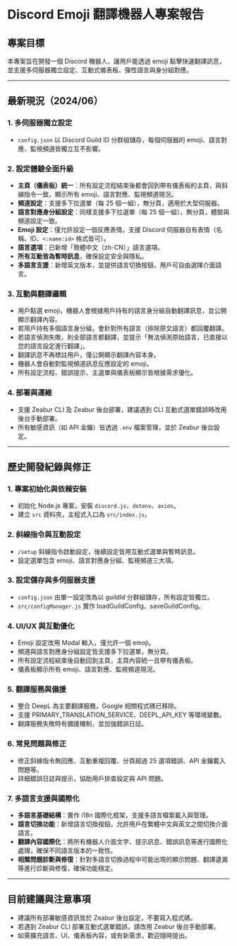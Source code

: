 # Discord Emoji 翻譯機器人專案報告

## 專案目標
本專案旨在開發一個 Discord 機器人，讓用戶能透過 emoji 點擊快速翻譯訊息，並支援多伺服器獨立設定、互動式儀表板、彈性語言與身分組對應。

---

## 最新現況（2024/06）

### 1. 多伺服器獨立設定
- `config.json` 以 Discord Guild ID 分群組儲存，每個伺服器的 emoji、語言對應、監視頻道皆獨立互不影響。

### 2. 設定體驗全面升級
- **主頁（儀表板）統一**：所有設定流程結束後都會回到帶有儀表板的主頁，與斜線指令一致，顯示所有 emoji、語言對應、監視頻道現況。
- **頻道設定**：支援多下拉選單（每 25 個一組），無分頁，適用於大型伺服器。
- **語言對應身分組設定**：同樣支援多下拉選單（每 25 個一組），無分頁，體驗與頻道設定一致。
- **Emoji 設定**：僅允許設定一個反應表情，支援 Discord 伺服器自有表情（名稱、ID、`<:name:id>` 格式皆可）。
- **語言選項**：已新增「簡體中文（zh-CN）」語言選項。
- **所有互動皆為暫時訊息**，確保設定安全與隱私。
- **多語言支援**：新增英文版本，並提供語言切換按鈕，用戶可自由選擇介面語言。

### 3. 互動與翻譯邏輯
- 用戶點選 emoji，機器人會根據用戶持有的語言身分組自動翻譯訊息，並公開顯示翻譯內容。
- 若用戶持有多個語言身分組，會針對所有語言（排除原文語言）都回覆翻譯。
- 若語言偵測失敗，則全部語言都翻譯，並提示「無法偵測原始語言，已直接以您的語言設定進行翻譯」。
- 翻譯訊息不再標註用戶，僅公開顯示翻譯內容本身。
- 機器人會自動對監視頻道訊息反應設定的 emoji。
- 所有設定流程、錯誤提示、主選單與儀表板顯示皆根據需求優化。

### 4. 部署與運維
- 支援 Zeabur CLI 及 Zeabur 後台部署，建議遇到 CLI 互動式選單錯誤時改用後台手動部署。
- 所有敏感資訊（如 API 金鑰）皆透過 `.env` 檔案管理，並於 Zeabur 後台設定。

---

## 歷史開發紀錄與修正

### 1. 專案初始化與依賴安裝
- 初始化 Node.js 專案，安裝 `discord.js`、`dotenv`、`axios`。
- 建立 `src` 資料夾，主程式入口為 `src/index.js`。

### 2. 斜線指令與互動設定
- `/setup` 斜線指令啟動設定，後續設定皆用互動式選單與暫時訊息。
- 設定選單包含 emoji、語言對應身分組、監視頻道三大項。

### 3. 設定儲存與多伺服器支援
- `config.json` 由單一設定改為以 guildId 分群組儲存，所有設定皆獨立。
- `src/configManager.js` 實作 loadGuildConfig、saveGuildConfig。

### 4. UI/UX 與互動優化
- Emoji 設定改用 Modal 輸入，僅允許一個 emoji。
- 頻道與語言對應身分組設定皆支援多下拉選單，無分頁。
- 所有設定流程結束後自動回到主頁，主頁內容統一且帶有儀表板。
- 儀表板顯示所有 emoji、語言對應、監視頻道現況。

### 5. 翻譯服務與備援
- 整合 DeepL 為主要翻譯服務，Google 相關程式碼已移除。
- 支援 PRIMARY_TRANSLATION_SERVICE、DEEPL_API_KEY 等環境變數。
- 翻譯服務失敗時有備援機制，並加強錯誤日誌。

### 6. 常見問題與修正
- 修正斜線指令無回應、互動重複回覆、分頁超過 25 選項錯誤、API 金鑰載入問題等。
- 詳細錯誤日誌與提示，協助用戶排查設定與 API 問題。

### 7. 多語言支援與國際化
- **多語言基礎結構**：實作 i18n 國際化框架，支援多語言檔案載入與管理。
- **語言切換功能**：新增語言切換按鈕，允許用戶在繁體中文與英文之間切換介面語言。
- **翻譯內容國際化**：將所有機器人介面文字、提示訊息、錯誤訊息等進行國際化處理，確保不同語言版本的一致性。
- **相關問題診斷與修復**：針對多語言切換過程中可能出現的顯示問題、翻譯遺漏等進行診斷與修復，確保功能穩定。

---

## 目前建議與注意事項
- 建議所有部署敏感資訊皆於 Zeabur 後台設定，不要寫入程式碼。
- 若遇到 Zeabur CLI 部署互動式選單錯誤，請改用 Zeabur 後台手動部署。
- 如需擴充語言、UI、儀表板內容，或有新需求，歡迎隨時提出。
